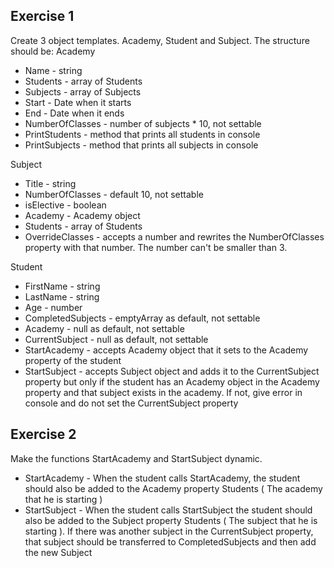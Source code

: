 ## Exercise 1
 Create 3 object templates. Academy, Student and Subject. The structure should be:
 Academy
 * Name - string
 * Students - array of Students
* Subjects - array of Subjects
 * Start - Date when it starts
 * End - Date when it ends
 * NumberOfClasses - number of subjects * 10, not settable
 * PrintStudents - method that prints all students in console
 * PrintSubjects - method that prints all subjects in console

 Subject
 * Title - string
 * NumberOfClasses - default 10, not settable
 * isElective - boolean
  * Academy - Academy object
 * Students - array of Students
 * OverrideClasses - accepts a number and rewrites the NumberOfClasses property with that number. The number can't be smaller than 3.

 Student
 * FirstName - string
 * LastName - string
 * Age - number
 * CompletedSubjects - emptyArray as default, not settable
 * Academy - null as default, not settable 
 * CurrentSubject - null as default, not settable
 * StartAcademy - accepts Academy object that it sets to the Academy property of the student
 * StartSubject - accepts Subject object and adds it to the CurrentSubject property but only if the student has an Academy object in the Academy property and that subject exists in the academy. If not, give error in console and do not set the CurrentSubject property


 ## Exercise 2
 Make the functions StartAcademy and StartSubject dynamic.
 * StartAcademy - When the student calls StartAcademy, the student should also be added to the Academy property Students ( The academy that he is starting )
 * StartSubject - When the student calls StartSubject the student should also be added to the Subject property Students ( The subject that he is starting ). If there was another subject in the CurrentSubject property, that subject should be transferred to CompletedSubjects and then add the new Subject
